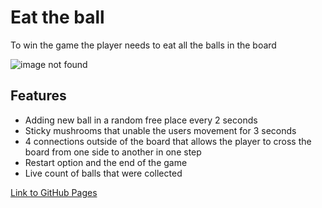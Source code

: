 # Eat the ball

<p>To win the game the player needs to eat all the balls in the board</p>

![image not found](https://res.cloudinary.com/trellox/image/upload/v1657785929/github%20-%20readme/balls_iuxfcu.jpg)

## Features
- Adding new ball in a random free place every 2 seconds
- Sticky mushrooms that unable the users movement for 3 seconds
- 4 connections outside of the board that allows the player to cross the board from one side to another in one step
- Restart option and the end of the game
- Live count of balls that were collected

<a href="https://shanikupiec.github.io/eat-the-ball/" target="blank">Link to GitHub Pages</a>
